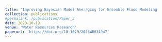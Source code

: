 ```yaml
---
title: "Improving Bayesian Model Averaging for Ensemble Flood Modeling Using Multiple Markov Chains Monte Carlo Sampling"
collection: publications
#permalink: /publication/Paper_3
date: 2023-10-19
venue: 'Water Resources Research'
paperurl: 'https://doi.org/10.1029/2023WR034947'
---
```

